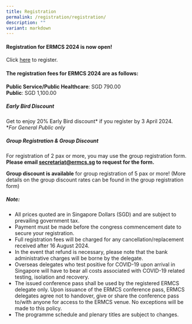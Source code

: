 ```yaml
---
title: Registration
permalink: /registration/registration/
description: ""
variant: markdown
---
```

#### **Registration for ERMCS 2024 is now open!**

Click [here](https://form.gov.sg/65bc5336f7f3ee7394d56d4b) to register.

#### **The registration fees for ERMCS 2024 are as follows:**

**Public Service/Public Healthcare**: SGD 790.00 <br>
**Public**: SGD 1,100.00

##### Early Bird Discount
Get to enjoy 20% Early Bird discount\* if you register by 3 April 2024.
<br>**For General Public only*

##### Group Registration &amp; Group Discount
For registration of 2 pax or more, you may use the group registration form. **Please email secretariat@ermcs.sg to request for the form.**

**Group discount is available** for group registration of 5 pax or more!
(More details on the group discount rates can be found in the group registration form)

##### Note:

*   All prices quoted are in Singapore Dollars (SGD) and are subject to prevailing government tax.
*   Payment must be made before the congress commencement date to secure your registration.
*   Full registration fees will be charged for any cancellation/replacement received after 16 August 2024.
*   In the event that refund is necessary, please note that the bank administrative charges will be borne by the delegate.
*   Overseas delegates who test positive for COVID-19 upon arrival in Singapore will have to bear all costs associated with COVID-19 related testing, isolation and recovery.
*   The issued conference pass shall be used by the registered ERMCS delegate only. Upon issuance of the ERMCS conference pass, ERMCS delegates agree not to handover, give or share the conference pass to/with anyone for access to the ERMCS venue. No exceptions will be made to this policy.
*   The programme schedule and plenary titles are subject to changes.